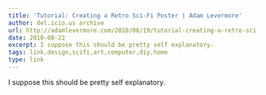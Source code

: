 ```yaml
---
title: 'Tutorial: Creating a Retro Sci-Fi Poster | Adam Levermore'
author: del.icio.us archive
url: http://adamlevermore.com/2010/08/19/tutorial-creating-a-retro-sci-fi-poster/
date: 2010-08-22
excerpt: I suppose this should be pretty self explanatory.
tags: link,design,scifi,art,computer,diy,home
type: link
---
```

I suppose this should be pretty self explanatory.